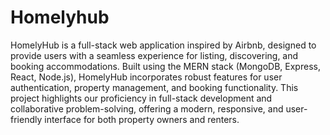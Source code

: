 # Homelyhub
HomelyHub is a full-stack web application inspired by Airbnb, designed to provide users with a seamless experience for listing, discovering, and booking accommodations. Built using the MERN stack (MongoDB, Express, React, Node.js), HomelyHub incorporates robust features for user authentication, property management, and booking functionality. This project highlights our proficiency in full-stack development and collaborative problem-solving, offering a modern, responsive, and user-friendly interface for both property owners and renters.


